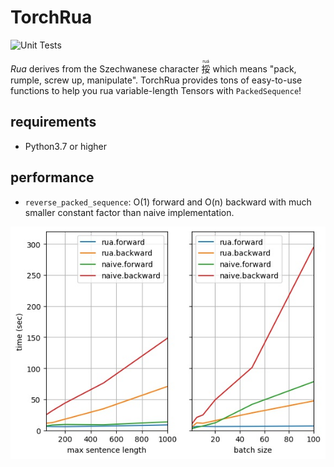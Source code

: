 # TorchRua

![Unit Tests](https://github.com/speedcell4/TorchRua/workflows/Unit%20Tests/badge.svg)

*Rua* derives from the Szechwanese character <ruby>挼<rt>ruá</rt></ruby> which means "pack, rumple, screw up, manipulate". TorchRua provides tons of easy-to-use functions to help you rua variable-length Tensors with `PackedSequence`!

## requirements

- Python3.7 or higher

## performance

* `reverse_packed_sequence`: O(1) forward and O(n) backward with much smaller constant factor than naive implementation.

<p align="center">
  <img src="assets/reverse_pack.jpg">
</p>